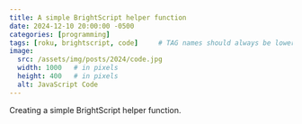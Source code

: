 ```yaml
---
title: A simple BrightScript helper function
date: 2024-12-10 20:00:00 -0500
categories: [programming]
tags: [roku, brightscript, code]     # TAG names should always be lowercase
image:
  src: /assets/img/posts/2024/code.jpg
  width: 1000   # in pixels
  height: 400   # in pixels
  alt: JavaScript Code
---
```


Creating a simple BrightScript helper function.
